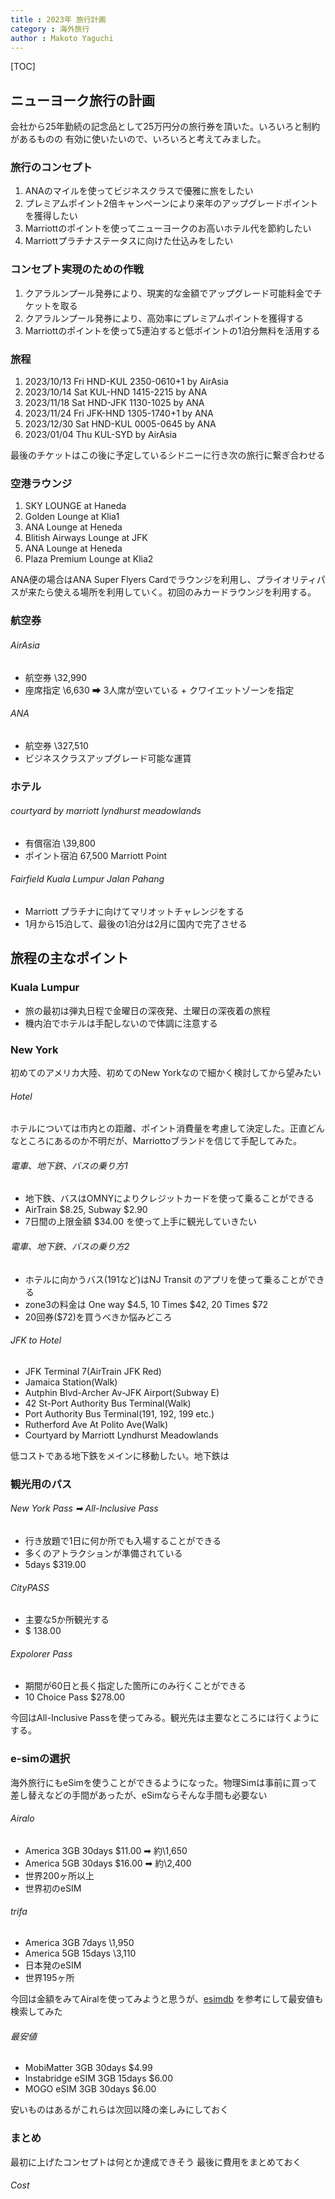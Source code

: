 ```yaml
---
title : 2023年 旅行計画
category : 海外旅行
author : Makoto Yaguchi
---
```


[TOC]

## ニューヨーク旅行の計画
会社から25年勤続の記念品として25万円分の旅行券を頂いた。いろいろと制約があるものの
有効に使いたいので、いろいろと考えてみました。

### 旅行のコンセプト
1. ANAのマイルを使ってビジネスクラスで優雅に旅をしたい
2. プレミアムポイント2倍キャンペーンにより来年のアップグレードポイントを獲得したい
3. Marriottのポイントを使ってニューヨークのお高いホテル代を節約したい
4. Marriottプラチナステータスに向けた仕込みをしたい

### コンセプト実現のための作戦
1. クアラルンプール発券により、現実的な金額でアップグレード可能料金でチケットを取る
2. クアラルンプール発券により、高効率にプレミアムポイントを獲得する
3. Marriottのポイントを使って5連泊すると低ポイントの1泊分無料を活用する

### 旅程
1. 2023/10/13 Fri HND-KUL 2350-0610+1 by AirAsia
2. 2023/10/14 Sat KUL-HND 1415-2215   by ANA
3. 2023/11/18 Sat HND-JFK 1130-1025   by ANA
4. 2023/11/24 Fri JFK-HND 1305-1740+1 by ANA
5. 2023/12/30 Sat HND-KUL 0005-0645   by ANA
6. 2023/01/04 Thu KUL-SYD by AirAsia
 
最後のチケットはこの後に予定しているシドニーに行き次の旅行に繋ぎ合わせる

### 空港ラウンジ
1. SKY LOUNGE at Haneda
2. Golden Lounge at Klia1
3. ANA Lounge at Heneda
4. Blitish Airways Lounge at JFK
5. ANA Lounge at Heneda
6. Plaza Premium Lounge at Klia2

ANA便の場合はANA Super Flyers Cardでラウンジを利用し、プライオリティパスが来たら使える場所を利用していく。初回のみカードラウンジを利用する。

### 航空券

###### AirAsia
- 航空券   \32,990
- 座席指定 \6,630 ➡ 3人席が空いている + クワイエットゾーンを指定
###### ANA
- 航空券 \327,510
- ビジネスクラスアップグレード可能な運賃

### ホテル

###### courtyard by marriott lyndhurst meadowlands
- 有償宿泊 \39,800
- ポイント宿泊 67,500 Marriott Point

###### Fairfield Kuala Lumpur Jalan Pahang
- Marriott プラチナに向けてマリオットチャレンジをする
- 1月から15泊して、最後の1泊分は2月に国内で完了させる


## 旅程の主なポイント

### Kuala Lumpur
- 旅の最初は弾丸日程で金曜日の深夜発、土曜日の深夜着の旅程
- 機内泊でホテルは手配しないので体調に注意する

### New York
初めてのアメリカ大陸、初めてのNew Yorkなので細かく検討してから望みたい

###### Hotel
ホテルについては市内との距離、ポイント消費量を考慮して決定した。正直どんなところにあるのか不明だが、Marriottoブランドを信じて手配してみた。

###### 電車、地下鉄、バスの乗り方1
- 地下鉄、バスはOMNYによりクレジットカードを使って乗ることができる
- AirTrain $8.25, Subway $2.90
- 7日間の上限金額 $34.00 を使って上手に観光していきたい

###### 電車、地下鉄、バスの乗り方2 
- ホテルに向かうバス(191など)はNJ Transit のアプリを使って乗ることができる
- zone3の料金は One way $4.5, 10 Times $42, 20 Times $72
- 20回券($72)を買うべきか悩みどころ

###### JFK to Hotel
- JFK Terminal 7(AirTrain JFK Red)
- Jamaica Station(Walk)
- Autphin Blvd-Archer Av-JFK Airport(Subway E)
- 42 St-Port Authority Bus Terminal(Walk)
- Port Authority Bus Terminal(191, 192, 199 etc.)
- Rutherford Ave At Polito Ave(Walk)
- Courtyard by Marriott Lyndhurst Meadowlands

低コストである地下鉄をメインに移動したい。地下鉄は

### 観光用のパス

###### New York Pass ➡ All-Inclusive Pass
- 行き放題で1日に何か所でも入場することができる
- 多くのアトラクションが準備されている
- 5days $319.00

###### CityPASS
- 主要な5か所観光する
- $ 138.00

###### Expolorer Pass
- 期間が60日と長く指定した箇所にのみ行くことができる
- 10 Choice Pass $278.00

今回はAll-Inclusive Passを使ってみる。観光先は主要なところには行くようにする。

### e-simの選択

海外旅行にもeSimを使うことができるようになった。物理Simは事前に買って差し替えなどの手間があったが、eSimならそんな手間も必要ない

###### Airalo
- America 3GB 30days $11.00 ➡ 約\1,650
- America 5GB 30days $16.00 ➡ 約\2,400
- 世界200ヶ所以上
- 世界初のeSIM

###### trifa
- America 3GB 7days  \1,950
- America 5GB 15days \3,110
- 日本発のeSIM
- 世界195ヶ所

今回は金額をみてAiralを使ってみようと思うが、[esimdb](https://esimdb.com/ja/usa) を参考にして最安値も検索してみた

###### 最安値
- MobiMatter 3GB 30days $4.99
- Instabridge eSIM 3GB 15days $6.00
- MOGO eSIM 3GB 30days $6.00

安いものはあるがこれらは次回以降の楽しみにしておく


### まとめ
最初に上げたコンセプトは何とか達成できそう
最後に費用をまとめておく

###### Cost